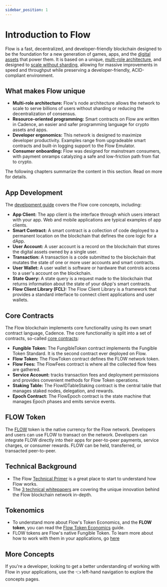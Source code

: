 ```yaml
---
sidebar_position: 1
---
```


# Introduction to Flow

Flow is a fast, decentralized, and developer-friendly blockchain designed to be the foundation for a new generation of games, apps, and the [digital assets](https://www.onflow.org/post/flow-blockchain-cadence-programming-language-resources-assets) that power them. It is based on a unique, [multi-role architecture](https://www.onflow.org/primer), and designed to [scale without sharding](https://www.onflow.org/post/flow-blockchain-multi-node-architecture-advantages), allowing for massive improvements in speed and throughput while preserving a developer-friendly, ACID-compliant environment.

## What makes Flow unique

- **Multi-role architecture:** Flow's node architecture allows the network to scale to serve billions of users without sharding or reducing the decentralization of consensus.
- **Resource-oriented programming:** Smart contracts on Flow are written in Cadence, an easier and safer programming language for crypto assets and apps.
- **Developer ergonomics:** This network is designed to maximize developer productivity. Examples range from upgradeable smart contracts and built-in logging support to the Flow Emulator.
- **Consumer onboarding:** Flow was designed for mainstream consumers, with payment onramps catalyzing a safe and low-friction path from fiat to crypto.

The following chapters summarize the content in this section. Read on more for details.

## App Development

The [development guide](../tutorials/intro.md) covers the Flow core concepts, including:

- **App Client:** The app client is the interface through which users interact with your app. Web and mobile applications are typical examples of app clients.
- **Smart Contract:** A smart contract is a collection of code deployed to a permanent location on the blockchain that defines the core logic for a dApp.
- **User Account:** A user account is a record on the blockchain that stores the digital assets owned by a single user.
- **Transaction:** A transaction is a code submitted to the blockchain that mutates the state of one or more user accounts and smart contracts.
- **User Wallet:** A user wallet is software or hardware that controls access to a user's account on the blockchain.
- **State Query:** A state query is a request made to the blockchain that returns information about the state of your dApp's smart contracts.
- **Flow Client Library (FCL):** The Flow Client Library is a framework that provides a standard interface to connect client applications and user wallets.

## Core Contracts

The Flow blockchain implements core functionality using its own smart contract language, Cadence. The core functionality is split into a set of contracts, so-called [core contracts](../build/core-contracts/index.md):

- **Fungible Token:** The FungibleToken contract implements the Fungible Token Standard. It is the second contract ever deployed on Flow.
- **Flow Token:** The FlowToken contract defines the FLOW network token.
- **Flow Fees:** The FlowFees contract is where all the collected flow fees are gathered.
- **Service Account:** tracks transaction fees and deployment permissions and provides convenient methods for Flow Token operations.
- **Staking Table:** The FlowIDTableStaking contract is the central table that manages staked nodes, delegation, and rewards.
- **Epoch Contract:** The FlowEpoch contract is the state machine that manages Epoch phases and emits service events.

## FLOW Token

The [FLOW](../build/core-contracts/03-flow-token.md) token is the native currency for the Flow network. Developers and users can use FLOW to transact on the network. Developers can integrate FLOW directly into their apps for peer-to-peer payments, service charges, or consumer rewards. FLOW can be held, transferred, or transacted peer-to-peer.


## Technical Background

- The Flow [Technical Primer](https://www.onflow.org/primer) is a great place to start to understand how Flow works.
- The [3 technical whitepapers](https://www.onflow.org/technical-paper) are covering the unique innovation behind the Flow blockchain network in-depth.

## Tokenomics

- To understand more about Flow's Token Economics, and the **FLOW token**, you can read the [Flow Token Economics](https://www.onflow.org/flow-token-economics) guide.
- FLOW tokens are Flow's native Fungible Token. To learn more about how to work with them in your applications, go [here](../build/core-contracts/03-flow-token.md)

## More Concepts

If you're a developer, looking to get a better understanding of working with Flow in your applications,
use the 👈 left-hand navigation to explore the concepts pages.